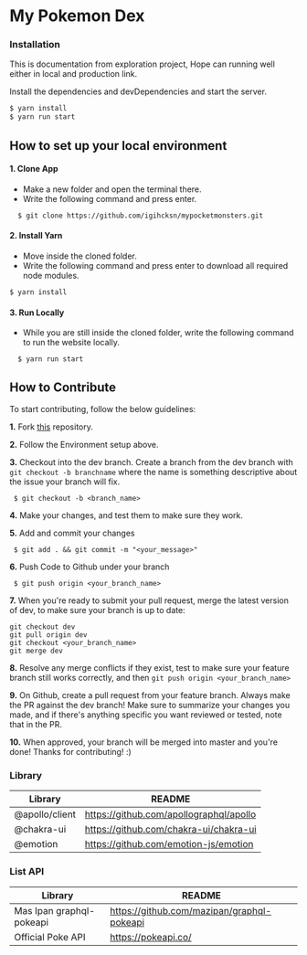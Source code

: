 # My Pokemon Dex

### Installation

This is documentation from exploration project, Hope can running well either in local and production link.

Install the dependencies and devDependencies and start the server.

```sh
$ yarn install
$ yarn run start
```
## How to set up your local environment

#### 1. Clone App

- Make a new folder and open the terminal there.
- Write the following command and press enter.

```
  $ git clone https://github.com/igihcksn/mypocketmonsters.git
```

#### 2. Install Yarn

- Move inside the cloned folder.
- Write the following command and press enter to download all required node modules.

```
$ yarn install
```

#### 3. Run Locally

- While you are still inside the cloned folder, write the following command to run the website locally.

```
  $ yarn run start
```

## How to Contribute

To start contributing, follow the below guidelines:

**1.** Fork [this](https://github.com/igihcksn/mypocketmonsters.git) repository.

**2.** Follow the Environment setup above.

**3.** Checkout into the dev branch. Create a branch from the dev branch with `git checkout -b branchname` where the name is something descriptive about the issue your branch will fix.

     $ git checkout -b <branch_name>

**4.** Make your changes, and test them to make sure they work.

**5.** Add and commit your changes

     $ git add . && git commit -m "<your_message>"

**6.** Push Code to Github under your branch

     $ git push origin <your_branch_name>

**7.** When you're ready to submit your pull request, merge the latest version of dev, to make sure your branch is up to date:

```
git checkout dev
git pull origin dev
git checkout <your_branch_name>
git merge dev
```

**8.** Resolve any merge conflicts if they exist, test to make sure your feature branch still works correctly, and then `git push origin <your_branch_name>`

**9.** On Github, create a pull request from your feature branch. Always make the PR against the dev branch! Make sure to summarize your changes you made, and if there's anything specific you want reviewed or tested, note that in the PR.

**10.** When approved, your branch will be merged into master and you're done! Thanks for contributing! :)


### Library

| Library | README |
| ------ | ------ |
| @apollo/client | https://github.com/apollographql/apollo |
| @chakra-ui | https://github.com/chakra-ui/chakra-ui |
| @emotion | https://github.com/emotion-js/emotion |

### List API
| Library | README |
| ------ | ------ |
| Mas Ipan graphql-pokeapi | https://github.com/mazipan/graphql-pokeapi |
| Official Poke API | https://pokeapi.co/ |

